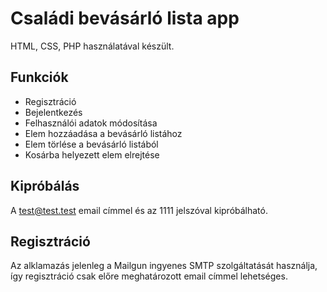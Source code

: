 # Családi bevásárló lista app

HTML, CSS, PHP használatával készült.

## Funkciók

- Regisztráció
- Bejelentkezés
- Felhasználói adatok módosítása
- Elem hozzáadása a bevásárló listához
- Elem törlése a bevásárló listából
- Kosárba helyezett elem elrejtése

## Kipróbálás

A test@test.test email címmel és az 1111 jelszóval kipróbálható.

## Regisztráció

Az alklamazás jelenleg a Mailgun ingyenes SMTP szolgáltatását használja, így regisztráció csak előre meghatározott email címmel lehetséges. 
